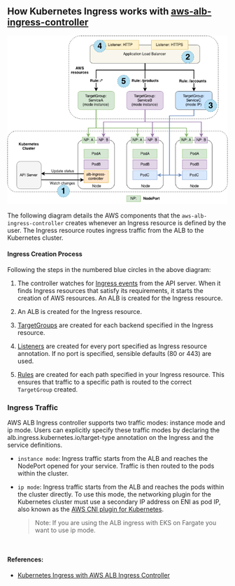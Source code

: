 How Kubernetes Ingress works with [aws-alb-ingress-controller](https://github.com/kubernetes-sigs/aws-load-balancer-controller)
---

 ![aws-alb-ingress-controller](./../../images/aws-alb-ingress-controller.png)

 The following diagram details the AWS components that the `aws-alb-ingress-controller` creates whenever an Ingress resource is defined by the user. The Ingress resource routes ingress traffic from the ALB to the Kubernetes cluster.


#### Ingress Creation Process

Following the steps in the numbered blue circles in the above diagram:

 1. The controller watches for [Ingress events](https://kubernetes.io/docs/concepts/services-networking/ingress/#ingress-controllers) from the API server. When it finds Ingress resources that satisfy its requirements, it starts the creation of AWS resources.
An ALB is created for the Ingress resource.

 2. An ALB is created for the Ingress resource.

 3. [TargetGroups](https://docs.aws.amazon.com/elasticloadbalancing/latest/application/load-balancer-target-groups.html) are created for each backend specified in the Ingress resource.

 4. [Listeners](https://docs.aws.amazon.com/elasticloadbalancing/latest/application/load-balancer-listeners.html) are created for every port specified as Ingress resource annotation. If no port is specified, sensible defaults (80 or 443) are used.

 5. [Rules](https://docs.aws.amazon.com/elasticloadbalancing/latest/application/listener-update-rules.html) are created for each path specified in your Ingress resource. This ensures that traffic to a specific path is routed to the correct `TargetGroup` created.

### Ingress Traffic
AWS ALB Ingress controller supports two traffic modes: instance mode and ip mode. Users can explicitly specify these traffic modes by declaring the alb.ingress.kubernetes.io/target-type annotation on the Ingress and the service definitions. 

 - `instance mode`: Ingress traffic starts from the ALB and reaches the NodePort opened for your service. Traffic is then routed to the pods within the cluster.

 - `ip mode`: Ingress traffic starts from the ALB and reaches the pods within the cluster directly. To use this mode, the networking plugin for the Kubernetes cluster must use a secondary IP address on ENI as pod IP, also known as the [AWS CNI plugin for Kubernetes](https://github.com/aws/amazon-vpc-cni-k8s).
   > Note: If you are using the ALB ingress with EKS on Fargate you want to use ip mode.

<br/>

#### References:
 - [Kubernetes Ingress with AWS ALB Ingress Controller](https://aws.amazon.com/blogs/opensource/kubernetes-ingress-aws-alb-ingress-controller/#:~:text=Ingress%20Creation&text=The%20controller%20watches%20for%20Ingress,specified%20in%20the%20Ingress%20resource.)

